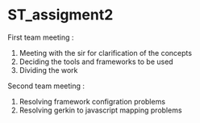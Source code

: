 # ST_assigment2
First team meeting :
1) Meeting with the sir for clarification of the concepts
2) Deciding the tools and frameworks to be used
3) Dividing the work

Second team meeting :
1) Resolving framework configration problems
2) Resolving gerkin to javascript mapping problems
